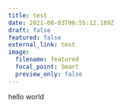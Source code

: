 ```yaml
---
title: test
date: 2021-08-03T06:55:12.189Z
draft: false
featured: false
external_link: test
image:
  filename: featured
  focal_point: Smart
  preview_only: false
---
```


hello world
